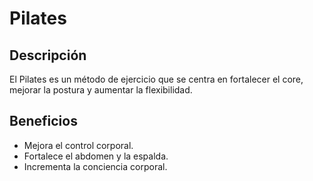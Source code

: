 # Pilates

## Descripción
El Pilates es un método de ejercicio que se centra en fortalecer el core, mejorar la postura y aumentar la flexibilidad.

## Beneficios
- Mejora el control corporal.
- Fortalece el abdomen y la espalda.
- Incrementa la conciencia corporal.
